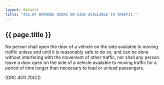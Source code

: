 ---
layout: default 
title: "452.07 OPENING DOORS ON SIDE AVAILABLE TO TRAFFIC."---

{{ page.title }}
----------------

No person shall open the door of a vehicle on the side available to
moving traffic unless and until it is reasonably safe to do so, and can
be done without interfering with the movement of other traffic, nor
shall any person leave a door open on the side of a vehicle available to
moving traffic for a period of time longer than necessary to load or
unload passengers.

(ORC 4511.70(C))
